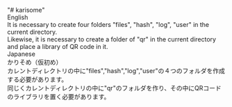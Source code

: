 "# karisome"<br>
English<br>
It is necessary to create four folders "files", "hash", "log", "user" in the current directory.<br>
Likewise, it is necessary to create a folder of "qr" in the current directory and place a library of QR code in it.<br>
Japanese<br>
かりそめ（仮初め）<br>
カレントディレクトリの中に"files","hash","log","user"の４つのフォルダを作成する必要があります。<br>
同じくカレントディレクトリの中に"qr"のフォルダを作り、その中にQRコードのライブラリを置く必要があります。
